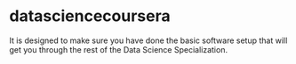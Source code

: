 datasciencecoursera
===================

 It is designed to make sure you have done the basic software setup that will get you through the rest of the Data Science Specialization. 
